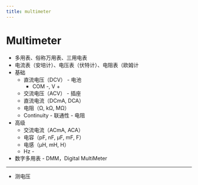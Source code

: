 ```yaml
---
title: multimeter
---
```


# Multimeter

- 多用表、俗称万用表、三用电表
- 电流表（安培计）、电压表（伏特计）、电阻表（欧姆计
- 基础
  - 直流电压（DCV） - 电池
    - COM -, V +
  - 交流电压（ACV） - 插座
  - 直流电流（DCmA, DCA）
  - 电阻（Ω, kΩ, MΩ）
  - Continuity - 联通性 - 电阻
- 高级
  - 交流电流（ACmA, ACA）
  - 电容（pF, nF, μF, mF, F）
  - 电感（μH, mH, H）
  - Hz -
- 数字多用表 - DMM，Digital MultiMeter

---

- 测电压
